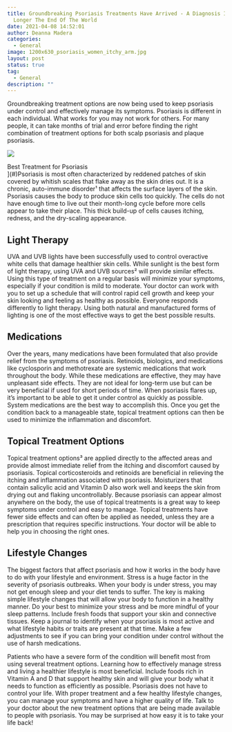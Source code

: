 ```yaml
---
title: Groundbreaking Psoriasis Treatments Have Arrived - A Diagnosis Is No
  Longer The End Of The World
date: 2021-04-08 14:52:01
author: Deanna Madera
categories:
  - General
image: 1200x630_psoriasis_women_itchy_arm.jpg
layout: post
status: true
tag:
  - General
description: ""
---
```


Groundbreaking treatment options are now being used to keep psoriasis under control and effectively manage its symptoms. Psoriasis is different in each individual. What works for you may not work for others. For many people, it can take months of trial and error before finding the right combination of treatment options for both scalp psoriasis and plaque psoriasis.

![](/posts/1080x1080_psoriasis_elbow_applyincream.jpg)</div><div class="cta-textcover">Best Treatment for Psoriasis <city></city></div>](#)</div>Psoriasis is most often characterized by reddened patches of skin covered by whitish scales that flake away as the skin dries out. It is a chronic, auto-immune disorder¹ that affects the surface layers of the skin. Psoriasis causes the body to produce skin cells too quickly. The cells do not have enough time to live out their month-long cycle before more cells appear to take their place. This thick build-up of cells causes itching, redness, and the dry-scaling appearance.

## Light Therapy

UVA and UVB lights have been successfully used to control overactive white cells that damage healthier skin cells. While sunlight is the best form of light therapy, using UVA and UVB sources² will provide similar effects. Using this type of treatment on a regular basis will minimize your symptoms, especially if your condition is mild to moderate. Your doctor can work with you to set up a schedule that will control rapid cell growth and keep your skin looking and feeling as healthy as possible. Everyone responds differently to light therapy. Using both natural and manufactured forms of lighting is one of the most effective ways to get the best possible results.

## Medications

Over the years, many medications have been formulated that also provide relief from the symptoms of psoriasis. Retinoids, biologics, and medications like cyclosporin and methotrexate are systemic medications that work throughout the body. While these medications are effective, they may have unpleasant side effects. They are not ideal for long-term use but can be very beneficial if used for short periods of time. When psoriasis flares up, it’s important to be able to get it under control as quickly as possible. System medications are the best way to accomplish this. Once you get the condition back to a manageable state, topical treatment options can then be used to minimize the inflammation and discomfort.

## Topical Treatment Options

Topical treatment options³ are applied directly to the affected areas and provide almost immediate relief from the itching and discomfort caused by psoriasis. Topical corticosteroids and retinoids are beneficial in relieving the itching and inflammation associated with psoriasis. Moisturizers that contain salicylic acid and Vitamin D also work well and keeps the skin from drying out and flaking uncontrollably. Because psoriasis can appear almost anywhere on the body, the use of topical treatments is a great way to keep symptoms under control and easy to manage. Topical treatments have fewer side effects and can often be applied as needed, unless they are a prescription that requires specific instructions. Your doctor will be able to help you in choosing the right ones.

## Lifestyle Changes

The biggest factors that affect psoriasis and how it works in the body have to do with your lifestyle and environment. Stress is a huge factor in the severity of psoriasis outbreaks. When your body is under stress, you may not get enough sleep and your diet tends to suffer. The key is making simple lifestyle changes that will allow your body to function in a healthy manner. Do your best to minimize your stress and be more mindful of your sleep patterns. Include fresh foods that support your skin and connective tissues. Keep a journal to identify when your psoriasis is most active and what lifestyle habits or traits are present at that time. Make a few adjustments to see if you can bring your condition under control without the use of harsh medications.

Patients who have a severe form of the condition will benefit most from using several treatment options. Learning how to effectively manage stress and living a healthier lifestyle is most beneficial. Include foods rich in Vitamin A and D that support healthy skin and will give your body what it needs to function as efficiently as possible. Psoriasis does not have to control your life. With proper treatment and a few healthy lifestyle changes, you can manage your symptoms and have a higher quality of life. Talk to your doctor about the new treatment options that are being made available to people with psoriasis. You may be surprised at how easy it is to take your life back!
